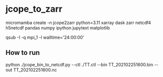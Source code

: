 # jcope_to_zarr

 micromamba create -n jcope2zarr python=3.11 xarray dask zarr netcdf4 h5netcdf pandas numpy ipython jupytext matplotlib

qsub -I -q mpi_1 -l walltime='24:00:00'

## How to run

python ./jcope_bin_to_netcdf.py --ctl ./TT.ctl --bin TT_202102251600.bin --out TT_202102251600.nc
